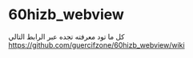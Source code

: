 # 60hizb_webview
كل ما تود  معرفته تجده عبر  الرابط  التالي 
https://github.com/guercifzone/60hizb_webview/wiki
